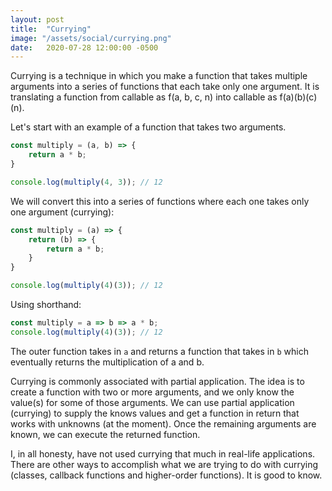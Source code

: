 ```yaml
---
layout: post
title:  "Currying"
image: "/assets/social/currying.png"
date:   2020-07-28 12:00:00 -0500
---
```


Currying is a technique in which you make a function that takes multiple arguments into a series of functions that each take only one argument. It is translating a function from callable as f(a, b, c, n) into callable as f(a)(b)(c)(n).

Let's start with an example of a function that takes two arguments.

```javascript
const multiply = (a, b) => {
    return a * b;
}

console.log(multiply(4, 3)); // 12
```

We will convert this into a series of functions where each one takes only one argument (currying):

```javascript
const multiply = (a) => {
    return (b) => {
        return a * b;
    }
}

console.log(multiply(4)(3)); // 12
```

Using shorthand:

```javascript
const multiply = a => b => a * b;
console.log(multiply(4)(3)); // 12
```

The outer function takes in `a` and returns a function that takes in `b` which eventually returns the multiplication of a and b.

Currying is commonly associated with partial application. The idea is to create a function with two or more arguments, and we only know the value(s) for some of those arguments. We can use partial application (currying) to supply the knows values and get a function in return that works with unknowns (at the moment). Once the remaining arguments are known, we can execute the returned function.

I, in all honesty, have not used currying that much in real-life applications. There are other ways to accomplish what we are trying to do with currying (classes, callback functions and higher-order functions). It is good to know.
